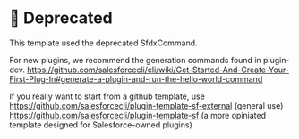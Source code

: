 # 🛑 Deprecated

This template used the deprecated SfdxCommand.

For new plugins, we recommend the generation commands found in plugin-dev.  https://github.com/salesforcecli/cli/wiki/Get-Started-And-Create-Your-First-Plug-In#generate-a-plugin-and-run-the-hello-world-command

If you really want to start from a github template, use
https://github.com/salesforcecli/plugin-template-sf-external (general use)
https://github.com/salesforcecli/plugin-template-sf (a more opiniated template designed for Salesforce-owned plugins)
